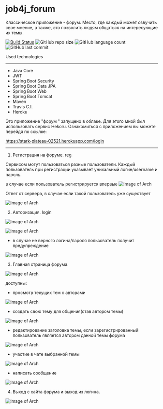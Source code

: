 # job4j_forum
Классическое приложение - форум. 
Место, где каждый может озвучить свое мнение, а также, это позволить людям общаться на интересующие их темы.

[![Build Status](https://app.travis-ci.com/SlartiBartFast-art/job4j_forum.svg?branch=main)](https://app.travis-ci.com/SlartiBartFast-art/job4j_forum)
![GitHub repo size](https://img.shields.io/github/repo-size/SlartiBartFast-art/job4j_forum)
![GitHub language count](https://img.shields.io/github/languages/count/SlartiBartFast-art/job4j_forum?logo=github)
 ![GitHub last commit](https://img.shields.io/github/last-commit/SlartiBartFast-art/job4j_forum?logo=github)

Used technologies
______________________________________________
- Java Core
- JWT
- Spring Boot Security
- Spring Boot Data JPA
- Spring Boot Web
- Spring Boot Tomcat
- Maven
- Travis C.I.
- Heroku

Это приложение "форум " запущено в облаке. Для этого мной был использовать сервис Hekoru.
Ознакомиться с приложением вы можете перейдя по ссылке:

https://stark-plateau-02521.herokuapp.com/login

______________________________________________

1. Регистрация на форуме. reg

Сервисом могут пользоваться разные пользователи.
Каждый пользователь при регистрации указывает уникальный логин/username и пароль.

в случае если пользователь регистрируется впервые
![Image of Arch](https://github.com/SlartiBartFast-art/job4j_forum/blob/main/image/Screenshot_1.jpg)

Ответ от сервера, в случае если такой пользователь уже существует

![Image of Arch](https://github.com/SlartiBartFast-art/job4j_forum/blob/main/image/Screenshot_2.jpg)

2. Авторизация. login

![Image of Arch](https://github.com/SlartiBartFast-art/job4j_forum/blob/main/image/Screenshot_3.jpg)


![Image of Arch](https://github.com/SlartiBartFast-art/job4j_forum/blob/main/image/Screenshot_4.jpg)

 - в случае не верного логина/пароля пользователь получит предупреждение

![Image of Arch](https://github.com/SlartiBartFast-art/job4j_forum/blob/main/image/Screenshot_9.jpg)

3. Главная страница форума.

![Image of Arch](https://github.com/SlartiBartFast-art/job4j_forum/blob/main/image/Screenshot_5.jpg)

доступны:

   - просмотр текущих тем с авторами

![Image of Arch](https://github.com/SlartiBartFast-art/job4j_forum/blob/main/image/Screenshot_5.jpg)

   - создать свою тему для общения(став автором темы)

![Image of Arch](https://github.com/SlartiBartFast-art/job4j_forum/blob/main/image/Screenshot_10.jpg)

   - редактирование заголовка темы, если зарегистрированный пользователь является автором данной темы форума 

![Image of Arch](https://github.com/SlartiBartFast-art/job4j_forum/blob/main/image/Screenshot_11.jpg)

   - участие в чате выбранной темы

![Image of Arch](https://github.com/SlartiBartFast-art/job4j_forum/blob/main/image/Screenshot_6.jpg)

   - написать сообщение 

![Image of Arch](https://github.com/SlartiBartFast-art/job4j_forum/blob/main/image/Screenshot_7.jpg)


4. Выход с сайта форума и выход из логина.

![Image of Arch](https://github.com/SlartiBartFast-art/job4j_forum/blob/main/image/Screenshot_8.jpg)

